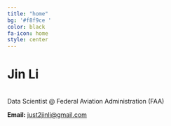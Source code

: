 ```yaml
---
title: "home"
bg: '#f8f9ce '
color: black
fa-icon: home
style: center
---
```



# **Jin Li**



<br>Data Scientist @ Federal Aviation Administration (FAA)<br>

**Email:** just2jinli@gmail.com<br>
